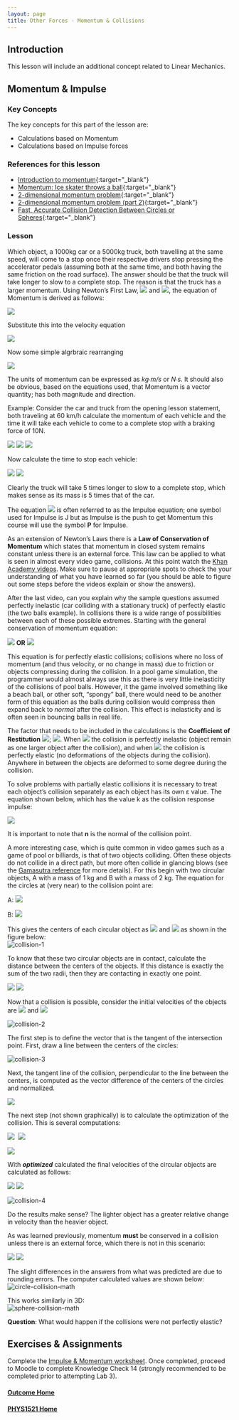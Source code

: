 ```yaml
---
layout: page
title: Other Forces - Momentum & Collisions
---
```

## Introduction
This lesson will include an additional concept related to Linear Mechanics.

## Momentum & Impulse
### Key Concepts
The key concepts for this part of the lesson are:
* Calculations based on Momentum
* Calculations based on Impulse forces

### <a ID="references">References for this lesson</a>
* [Introduction to momentum](https://www.khanacademy.org/science/physics/linear-momentum/momentum-tutorial/v/introduction-to-momentum){:target="_blank"}
* [Momentum: Ice skater throws a ball](https://www.khanacademy.org/science/physics/linear-momentum/momentum-tutorial/v/momentum-ice-skater-throws-a-ball){:target="_blank"}
* [2-dimensional momentum problem](https://www.khanacademy.org/science/physics/linear-momentum/momentum-tutorial/v/2-dimensional-momentum-problem){:target="_blank"}
* [2-dimensional momentum problem (part 2)](https://www.khanacademy.org/science/physics/linear-momentum/momentum-tutorial/v/2-dimensional-momentum-problem-part-2){:target="_blank"}
* [Fast, Accurate Collision Detection Between Circles or Spheres](https://www.gamasutra.com/view/feature/131424/pool_hall_lessons_fast_accurate_.php?page=3){:target="_blank"}

### Lesson
Which object, a 1000kg car or a 5000kg truck, both travelling at the same speed, will come to a stop once their respective drivers stop pressing the accelerator pedals (assuming both at the same time, and both having the same friction on the road surface). The answer should be that the truck will take longer to slow to a complete stop. The reason is that the truck has a larger momentum. Using Newton’s First Law, <img src="https://latex.codecogs.com/svg.latex?\large&space;F=mA"/> and <img src="https://latex.codecogs.com/svg.latex?\large&space;V=A\Delta{t}"/>, the equation of Momentum is derived as follows:

<img src="https://latex.codecogs.com/svg.latex?\large&space;A=\frac{F}{m}"/>

Substitute this into the velocity equation

<img src="https://latex.codecogs.com/svg.latex?\large&space;V=\frac{F}{m}\Delta{t}"/>

Now some simple algrbraic rearranging

<img src="https://latex.codecogs.com/svg.latex?\large&space;mV=F\Delta{t}=P"/>

The units of momentum can be expressed as _kg∙m/s_ or _N∙s_. It should also be obvious, based on the equations used, that Momentum is a vector quantity; has both magnitude and direction.

Example: Consider the car and truck from the opening lesson statement, both traveling at 60 km/h calculate the momentum of each vehicle and the time it will take each vehicle to come to a complete stop with a braking force of 10N.

<img src="https://latex.codecogs.com/svg.latex?\large&space;\frac{60km}{hr}=\frac{60\times{1000}}{1}\times{\frac{1}{60\times{60}}}=\frac{50}{3}m/s"/>

<img src="https://latex.codecogs.com/svg.latex?\large&space;P_{car}=1000\times{\frac{50}{3}}\approx{16666.6667Ns}"/>

<img src="https://latex.codecogs.com/svg.latex?\large&space;P_{truck}=5000\times{\frac{50}{3}}\approx{83333.333Ns}"/>

Now calculate the time to stop each vehicle:

<img src="https://latex.codecogs.com/svg.latex?\large&space;\Delta{t_{car}}=\frac{P_{car}}{F_{brake}}=\frac{\frac{50000}{3}}{10}\approx{1666.6667s}"/>

<img src="https://latex.codecogs.com/svg.latex?\large&space;\Delta{t_{truck}}=\frac{P_{truck}}{F_{brake}}=\frac{\frac{250000}{3}}{10}\approx{8333.3333s}"/>

Clearly the truck will take 5 times longer to slow to a complete stop, which makes sense as its mass is 5 times that of the car.

The equation <img src="https://latex.codecogs.com/svg.latex?\large&space;F\Delta{t}=P"/> is often referred to as the Impulse equation; one symbol used for Impulse is J but as Impulse is the push to get Momentum this course will use the symbol **P** for Impulse.

As an extension of Newton’s Laws there is a **Law of Conservation of Momentum** which states that momentum in closed system remains constant unless there is an external force. This law can be applied to what is seen in almost every video game, collisions. At this point watch the [Khan Academy videos](#references). Make sure to pause at appropriate spots to check the your understanding of what you have learned so far (you should be able to figure out some steps before the videos explain or show the answers).

After the last video, can you explain why the sample questions assumed perfectly inelastic (car colliding with a stationary truck) of perfectly elastic (the two balls example). In collisions there is a wide range of possibilities between each of these possible extremes. Starting with the general conservation of momentum equation:

<img src="https://latex.codecogs.com/svg.latex?\large&space;P_i=P_f"/> **OR** <img src="https://latex.codecogs.com/svg.latex?\large&space;m_1V_{1i}+m_2V_{2i}=m_1V_{1f}+m_2V_{2f}"/>

This equation is for perfectly elastic collisions; collisions where no loss of momentum (and thus velocity, or no change in mass) due to friction or objects compressing during the collision. In a pool game simulation, the programmer would almost always use this as there is very little inelasticity of the collisions of pool balls. However, it the game involved something like a beach ball, or other soft, “spongy” ball, there would need to be another form of this equation as the balls during collision would compress then expand back to _normal_ after the collision. This effect is inelasticity and is often seen in bouncing balls in real life.

The factor that needs to be included in the calculations is the **Coefficient of Restitution** <img src="https://latex.codecogs.com/svg.latex?\large&space;\varepsilon"/>; <img src="https://latex.codecogs.com/svg.latex?\large&space;0\leq{\varepsilon}\leq{1}"/>. When <img src="https://latex.codecogs.com/svg.latex?\large&space;\varepsilon=0"/> the collision is perfectly inelastic (object remain as one larger object after the collision), and when <img src="https://latex.codecogs.com/svg.latex?\large&space;\varepsilon=0"/> the collision is perfectly elastic (no deformations of the objects during the collision). Anywhere in between the objects are deformed to some degree during the collision.

To solve problems with partially elastic collisions it is necessary to treat each object’s collision separately as each object has its own ε value. The equation shown below, which has the value k as the collision response impulse:

<img src="https://latex.codecogs.com/svg.latex?\large&space;k=\frac{(\varepsilon+1)(V_1-V_2)}{\left(\frac{1}{m_1}+\frac{1}{m_2}\right)(n\cdot{n})}"/>

It is important to note that **n** is the normal of the collision point.

A more interesting case, which is quite common in video games such as a game of pool or billiards, is that of two objects colliding. Often these objects do not collide in a direct path, but more often collide in glancing blows (see the [Gamasutra reference](#references) for more details). For this begin with two circular objects, A with a mass of 1 kg and B with a mass of 2 kg. The equation for the circles at (very near) to the collision point are:

A: <img src="https://latex.codecogs.com/svg.latex?\large&space;(x+0.6)^2+(y-0.6)^2=1"/>

B: <img src="https://latex.codecogs.com/svg.latex?\large&space;(x-0.6)^2+(y+1)^2=1"/>

This gives the centers of each circular object as <img src="https://latex.codecogs.com/svg.latex?\large&space;A_c=(-0.6,0.6)"/> and <img src="https://latex.codecogs.com/svg.latex?\large&space;B_c=(0.6,-1)"/> as shown in the figure below:<br>
![collision-1](files/collision-1.jpg)

To know that these two circular objects are in contact, calculate the distance between the centers of the objects. If this distance is exactly the sum of the two radii, then they are contacting in exactly one point.

<img src="https://latex.codecogs.com/svg.latex?\large&space;(sumOfRadii)^2=(1+1)^2=4"/>

<img src="https://latex.codecogs.com/svg.latex?\large&space;(distanceBetweenCenters)^2=(x_B-x_A)^2+(y_B-y_A)^2=(0.6+0.6)^2+(-1-0.6)^2=4"/>

Now that a collision is possible, consider the initial velocities of the objects are <img src="https://latex.codecogs.com/svg.latex?\large&space;V_{Ai}=\left[\begin{array}{c}3\\1\end{array}\right]m/s"/> and <img src="https://latex.codecogs.com/svg.latex?\large&space;V_{Bi}=\left[\begin{array}{c}2\\3\end{array}\right]m/s"/>

![collision-2](files/collision-2.jpg)

The first step is to define the vector that is the tangent of the intersection point. First, draw a line between the centers of the circles:

![collision-3](files/collision-3.jpg)

Next, the tangent line of the collision, perpendicular to the line between the centers, is computed as the vector difference of the centers of the circles and normalized.

<img src="https://latex.codecogs.com/svg.latex?\large&space;n=A_{center}-B_{center}=\left[\begin{array}{c}-0.6\\0.6\end{array}\right]-\left[\begin{array}{c}0.6\\-1\end{array}\right]=\left[\begin{array}{c}-1.2\\1.6\end{array}\right]"/>

The next step (not shown graphically) is to calculate the optimization of the collision. This is several computations:

<img src="https://latex.codecogs.com/svg.latex?\large&space;a1=V_{Ai}\cdot{\Hat{n}}=-1"/>&nbsp;&nbsp;<img src="https://latex.codecogs.com/svg.latex?\large&space;a2=V_{Bi}\cdot{\Hat{n}}=1.2"/>

<img src="https://latex.codecogs.com/svg.latex?\large&space;optimized=\frac{2(a1-a2)}{m_A+m_B}\approx{-1.4667}"/>

With ***optimized*** calculated the final velocities of the circular objects are calculated as follows:

<img src="https://latex.codecogs.com/svg.latex?\large&space;V_{Af}=V_{Ai}-(optimized\times{m_B})\times{\Hat{n}}\approx{\left[\begin{array}{c}1.24\\3.3467\end{array}\right]m/s}"/>

<img src="https://latex.codecogs.com/svg.latex?\large&space;V_{Bf}=V_{Bi}+(optimized\times{m_A})\times{\Hat{n}}\approx{\left[\begin{array}{c}2.88\\1.8267\end{array}\right]m/s}"/>

![collision-4](files/collision-4.jpg)

Do the results make sense? The lighter object has a greater relative change in velocity than the heavier object.

As was learned previously, momentum **must** be conserved in a collision unless there is an external force, which there is not in this scenario:

<img src="https://latex.codecogs.com/svg.latex?\large&space;P_i=m_A\times{V_{Ai}}+m_B\times{V_{Bi}}=1\times{\left[\begin{array}{c}3\\1\end{array}\right]}+2\times{\left[\begin{array}{c}2\\3\end{array}\right]}=\left[\begin{array}{c}7\\7\end{array}\right]kgm/s"/>

<img src="https://latex.codecogs.com/svg.latex?\large&space;P_f=m_A\times{V_{Af}}+m_B\times{V_{Bf}}=1\times{\left[\begin{array}{c}1.24\\3.3467\end{array}\right]}+2\times{\left[\begin{array}{c}2.88\\1.8267\end{array}\right]}=\left[\begin{array}{c}7\\7.0001\end{array}\right]kgm/s"/>

The slight differences in the answers from what was predicted are due to rounding errors. The computer calculated values are shown below:<br>
![circle-collision-math](files/circle-collision-math.jpg)

This works similarly in 3D:<br>
![sphere-collision-math](files/sphere-collision-math.jpg)

**Question**: What would happen if the collisions were not perfectly elastic?

## Exercises & Assignments
Complete the [Impulse & Momentum worksheet](collision-worksheet.md). Once completed, proceed to Moodle to complete Knowledge Check 14 (strongly recommended to be completed prior to attempting Lab 3).

#### [Outcome Home](index.md)
#### [PHYS1521 Home](../)
